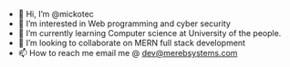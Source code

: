 - 👋 Hi, I’m @mickotec
- 👀 I’m interested in Web programming and cyber security
- 🌱 I’m currently learning Computer science at University of the people.
- 💞️ I’m looking to collaborate on MERN full stack development
- 📫 How to reach me email me @ dev@merebsystems.com

<!---
mickotec/mickotec is a ✨ special ✨ repository because its `README.md` (this file) appears on your GitHub profile.
You can click the Preview link to take a look at your changes.
--->

